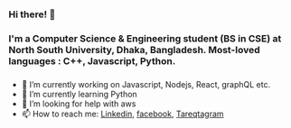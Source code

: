 ### Hi there! 👋

### I'm a Computer Science & Engineering student (BS in CSE) at North South University, Dhaka, Bangladesh. Most-loved languages : C++, Javascript, Python.
### 

- 🔭 I’m currently working on Javascript, Nodejs, React, graphQL etc.
- 🌱 I’m currently learning Python
- 🤔 I’m looking for help with aws
- 📫 How to reach me: [Linkedin](https://www.linkedin.com/in/azizultareq/), [facebook](https://www.facebook.com/Azizul.tareq/), [Tareqtagram](https://www.instagram.com/_tareq55/) 

